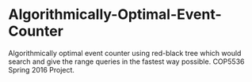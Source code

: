 # Algorithmically-Optimal-Event-Counter
Algorithmically optimal event counter using red-black tree which would search and give the range queries in the fastest way possible.
COP5536 Spring 2016 Project.
